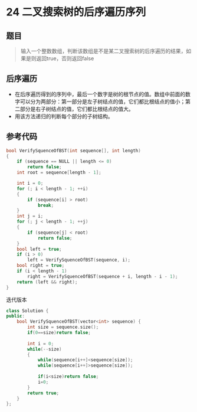 # 24 二叉搜索树的后序遍历序列
## 题目
> 输入一个整数数组，判断该数组是不是某二叉搜索树的后序遍历的结果，如果是则返回true，否则返回false

## 后序遍历
* 在后序遍历得到的序列中，最后一个数字是树的根节点的值。数组中前面的数字可以分为两部分：第一部分是左子树结点的值，它们都比根结点的值小；第二部分是右子树结点的值，它们都比根结点的值大。
* 用该方法递归的判断每个部分的子树结构。

## 参考代码
```C++
bool VerifySquenceOfBST(int sequence[], int length)
{
    if (sequence == NULL || length <= 0)
        return false;
    int root = sequence[length - 1];

    int i = 0;
    for (; i < length - 1; ++i)
    {
        if (sequence[i] > root)
            break;
    }
    int j = i;
    for (; j < length - 1; ++j)
    {
        if (sequence[j] < root)
            return false;
    }
    bool left = true;
    if (i > 0)
        left = VerifySquenceOfBST(sequence, i);
    bool right = true;
    if (i < length - 1)
        right = VerifySquenceOfBST(sequence + i, length - i - 1);
    return (left && right);
}
```
迭代版本
```C++
class Solution {
public:
    bool VerifySquenceOfBST(vector<int> sequence) {
        int size = sequence.size();
        if(0==size)return false;
 
        int i = 0;
        while(--size)
        {
            while(sequence[i++]<sequence[size]);
            while(sequence[i++]>sequence[size]);
 
            if(i<size)return false;
            i=0;
        }
        return true;
    }
};
```